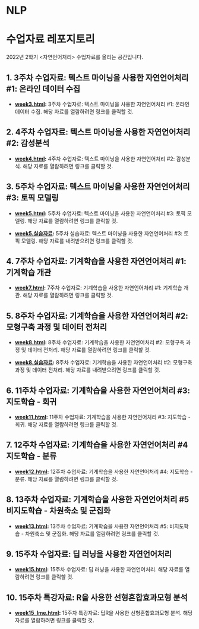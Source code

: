 # NLP
수업자료 레포지토리
=======
2022년 2학기 <자연언어처리> 수업자료를 올리는 공간입니다.

## 1. 3주차 수업자료: 텍스트 마이닝을 사용한 자연언어처리 #1: 온라인 데이터 수집

* **[week3.html](http://cognitivepsychology.github.io/NLP/week3.html):** 3주차 수업자료: 텍스트 마이닝을 사용한 자연언어처리 #1: 온라인 데이터 수집. 해당 자료를 열람하려면 링크를 클릭할 것. 

## 2. 4주차 수업자료: 텍스트 마이닝을 사용한 자연언어처리 #2: 감성분석

* **[week4.html](http://cognitivepsychology.github.io/NLP/week4.html):** 4주차 수업자료: 텍스트 마이닝을 사용한 자연언어처리 #2: 감성분석. 해당 자료를 열람하려면 링크를 클릭할 것. 

## 3. 5주차 수업자료: 텍스트 마이닝을 사용한 자연언어처리 #3: 토픽 모델링

* **[week5.html](http://cognitivepsychology.github.io/NLP/week5.html):** 5주차 수업자료: 텍스트 마이닝을 사용한 자연언어처리 #3: 토픽 모델링. 해당 자료를 열람하려면 링크를 클릭할 것. 

* **[week5.실습자료](https://drive.google.com/file/d/1Y83pQW0ytcnxbUaCbbFOBgz8HNu9dgn-/view?usp=sharing):** 5주차 실습자료: 텍스트 마이닝을 사용한 자연언어처리 #3: 토픽 모델링. 해당 자료를 내려받으려면 링크를 클릭할 것.   

## 4. 7주차 수업자료: 기계학습을 사용한 자연언어처리 #1: 기계학습 개관

* **[week7.html](http://cognitivepsychology.github.io/NLP/week7.html):** 7주차 수업자료: 기계학습을 사용한 자연언어처리 #1: 기계학습 개관. 해당 자료를 열람하려면 링크를 클릭할 것. 

## 5. 8주차 수업자료: 기계학습을 사용한 자연언어처리 #2: 모형구축 과정 및 데이터 전처리

* **[week8.html](http://cognitivepsychology.github.io/NLP/week8.html):** 8주차 수업자료: 기계학습을 사용한 자연언어처리 #2: 모형구축 과정 및 데이터 전처리. 해당 자료를 열람하려면 링크를 클릭할 것. 

* **[week8.실습자료](https://drive.google.com/file/d/18RI_IGjb9W18XO-KK0KSl92PfoS-ZRFn/view?usp=sharing):** 8주차 수업자료: 기계학습을 사용한 자연언어처리 #2: 모형구축 과정 및 데이터 전처리. 해당 자료를 내려받으려면 링크를 클릭할 것. 

## 6. 11주차 수업자료: 기계학습을 사용한 자연언어처리 #3: 지도학습 - 회귀

* **[week11.html](http://cognitivepsychology.github.io/NLP/week11.html):** 11주차 수업자료: 기계학습을 사용한 자연언어처리 #3: 지도학습 - 회귀. 해당 자료를 열람하려면 링크를 클릭할 것.

## 7. 12주차 수업자료: 기계학습을 사용한 자연언어처리 #4 지도학습 - 분류

* **[week12.html](http://cognitivepsychology.github.io/NLP/week12.html):** 12주차 수업자료: 기계학습을 사용한 자연언어처리 #4: 지도학습 - 분류. 해당 자료를 열람하려면 링크를 클릭할 것.

## 8. 13주차 수업자료: 기계학습을 사용한 자연언어처리 #5 비지도학습 - 차원축소 및 군집화

* **[week13.html](http://cognitivepsychology.github.io/NLP/week13.html):** 13주차 수업자료: 기계학습을 사용한 자연언어처리 #5: 비지도학습 - 차원축소 및 군집화. 해당 자료를 열람하려면 링크를 클릭할 것.

## 9. 15주차 수업자료: 딥 러닝을 사용한 자연언어처리

* **[week15.html](http://cognitivepsychology.github.io/NLP/week15.html):** 15주차 수업자료: 딥 러닝을 사용한 자연언어처리. 해당 자료를 열람하려면 링크를 클릭할 것.

## 10. 15주차 특강자료: R을 사용한 선형혼합효과모형 분석

* **[week15_lme.html](http://cognitivepsychology.github.io/NLP/week15_lme.html):** 15주차 특강자료: 딥R을 사용한 선형혼합효과모형 분석. 해당 자료를 열람하려면 링크를 클릭할 것.